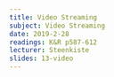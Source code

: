 ```yaml
---
title: Video Streaming
subject: Video Streaming 
date: 2019-2-28
readings: K&R p587-612
lecturer: Steenkiste
slides: 13-video
---
```

